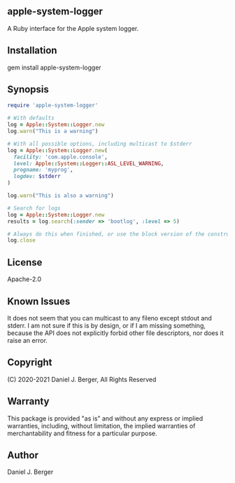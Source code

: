## apple-system-logger
A Ruby interface for the Apple system logger.

## Installation
gem install apple-system-logger

## Synopsis
```ruby
require 'apple-system-logger'

# With defaults
log = Apple::System::Logger.new
log.warn("This is a warning")

# With all possible options, including multicast to $stderr
log = Apple::System::Logger.new(
  facility: 'com.apple.console',
  level: Apple::System::Logger::ASL_LEVEL_WARNING,
  progname: 'myprog',
  logdev: $stderr
)

log.warn("This is also a warning")

# Search for logs
log = Apple::System::Logger.new
results = log.search(:sender => 'bootlog', :level => 5)

# Always do this when finished, or use the block version of the constructor
log.close
```

## License
Apache-2.0

## Known Issues
It does not seem that you can multicast to any fileno except stdout and
stderr. I am not sure if this is by design, or if I am missing something,
because the API does not explicitly forbid other file descriptors, nor
does it raise an error.

## Copyright
(C) 2020-2021 Daniel J. Berger, All Rights Reserved

## Warranty
This package is provided "as is" and without any express or
implied warranties, including, without limitation, the implied
warranties of merchantability and fitness for a particular purpose.

## Author
Daniel J. Berger
